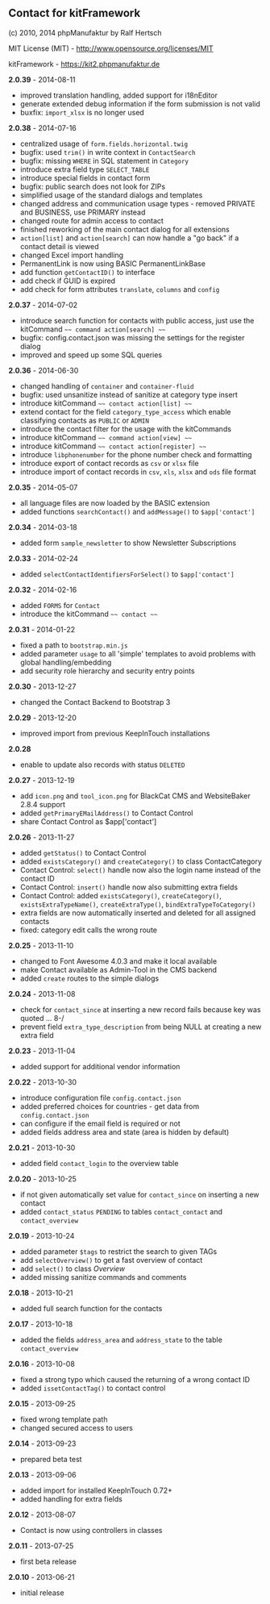 ## Contact for kitFramework ##

(c) 2010, 2014 phpManufaktur by Ralf Hertsch

MIT License (MIT) - <http://www.opensource.org/licenses/MIT>

kitFramework - <https://kit2.phpmanufaktur.de>

**2.0.39** - 2014-08-11

* improved translation handling, added support for i18nEditor
* generate extended debug information if the form submission is not valid 
* buxfix: `import_xlsx` is no longer used

**2.0.38** - 2014-07-16

* centralized usage of `form.fields.horizontal.twig`
* bugfix: used `trim()` in write context in `ContactSearch`
* bugfix: missing `WHERE` in SQL statement in `Category`
* introduce extra field type `SELECT_TABLE`
* introduce special fields in contact form
* bugfix: public search does not look for ZIPs
* simplified usage of the standard dialogs and templates
* changed address and communication usage types - removed PRIVATE and BUSINESS, use PRIMARY instead
* changed route for admin access to contact
* finished reworking of the main contact dialog for all extensions
* `action[list]` and `action[search]` can now handle a "go back" if a contact detail is viewed
* changed Excel import handling
* PermanentLink is now using BASIC PermanentLinkBase
* add function `getContactID()` to interface
* add check if GUID is expired
* add check for form attributes `translate`, `columns` and `config`

**2.0.37** - 2014-07-02

* introduce search function for contacts with public access, just use the kitCommand `~~ command action[search] ~~`
* bugfix: config.contact.json was missing the settings for the register dialog
* improved and speed up some SQL queries

**2.0.36** - 2014-06-30

* changed handling of `container` and `container-fluid`
* bugfix: used unsanitize instead of sanitize at category type insert
* introduce kitCommand `~~ contact action[list] ~~`
* extend contact for the field `category_type_access` which enable classifying contacts as `PUBLIC` or `ADMIN`
* introduce the contact filter for the usage with the kitCommands
* introduce kitCommand `~~ command action[view] ~~`
* introduce kitCommand `~~ contact action[register] ~~`
* introduce `libphonenumber` for the phone number check and formatting
* introduce export of contact records as `csv` or `xlsx` file
* introduce import of contact records in `csv`, `xls`, `xlsx` and `ods` file format

**2.0.35** - 2014-05-07

* all language files are now loaded by the BASIC extension
* added functions `searchContact()` and  `addMessage()` to `$app['contact']`

**2.0.34** - 2014-03-18

* added form `sample_newsletter` to show Newsletter Subscriptions

**2.0.33** - 2014-02-24

* added `selectContactIdentifiersForSelect()` to `$app['contact']`

**2.0.32** - 2014-02-16

* added `FORMS` for `Contact`
* introduce the kitCommand `~~ contact ~~` 

**2.0.31** - 2014-01-22

* fixed a path to `bootstrap.min.js`
* added parameter `usage` to all 'simple' templates to avoid problems with global handling/embedding
* add security role hierarchy and security entry points 

**2.0.30** - 2013-12-27

* changed the Contact Backend to Bootstrap 3 

**2.0.29** - 2013-12-20

* improved import from previous KeepInTouch installations

**2.0.28**

* enable to update also records with status `DELETED`

**2.0.27** - 2013-12-19

* add `icon.png` and `tool_icon.png` for BlackCat CMS and WebsiteBaker 2.8.4 support
* added `getPrimaryEMailAddress()` to Contact Control
* share Contact Control as $app['contact']

**2.0.26** - 2013-11-27

* added `getStatus()` to Contact Control
* added `existsCategory()` and `createCategory()` to class ContactCategory
* Contact Control: `select()` handle now also the login name instead of the contact ID
* Contact Control: `insert()` handle now also submitting extra fields
* Contact Control: added `existsCategory()`, `createCategory()`, `existsExtraTypeName()`, `createExtraType()`, `bindExtraTypeToCategory()`
* extra fields are now automatically inserted and deleted for all assigned contacts
* fixed: category edit calls the wrong route

**2.0.25** - 2013-11-10

* changed to Font Awesome 4.0.3 and make it local available
* make Contact available as Admin-Tool in the CMS backend
* added `create` routes to the simple dialogs

**2.0.24** - 2013-11-08

* check for `contact_since` at inserting a new record fails because key was quoted ... 8-/
* prevent field `extra_type_description` from being NULL at creating a new extra field

**2.0.23** - 2013-11-04

* added support for additional vendor information

**2.0.22** - 2013-10-30

* introduce configuration file `config.contact.json`
* added preferred choices for countries - get data from `config.contact.json`
* can configure if the email field is required or not
* added fields address area and state (area is hidden by default)

**2.0.21** - 2013-10-30

* added field `contact_login` to the overview table

**2.0.20** - 2013-10-25

* if not given automatically set value for `contact_since` on inserting a new contact
* added `contact_status` `PENDING` to tables `contact_contact` and `contact_overview`

**2.0.19** - 2013-10-24

* added parameter `$tags` to restrict the search to given TAGs
* add `selectOverview()` to get a fast overview of contact
* add `select()` to class *Overview*
* added missing sanitize commands and comments

**2.0.18** - 2013-10-21

* added full search function for the contacts

**2.0.17** - 2013-10-18

* added the fields `address_area` and `address_state` to the table `contact_overview`

**2.0.16** - 2013-10-08

* fixed a strong typo which caused the returning of a wrong contact ID 
* added `issetContactTag()` to contact control 

**2.0.15** - 2013-09-25

* fixed wrong template path
* changed secured access to users

**2.0.14** - 2013-09-23

* prepared beta test

**2.0.13** - 2013-09-06

* added import for installed KeepInTouch 0.72+
* added handling for extra fields

**2.0.12** - 2013-08-07

* Contact is now using controllers in classes

**2.0.11** - 2013-07-25

* first beta release

**2.0.10** - 2013-06-21

* initial release
